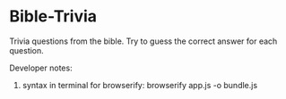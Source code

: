# Bible-Trivia

Trivia questions from the bible.
Try to guess the correct answer for each question.



Developer notes:
 1. syntax in terminal for browserify: browserify app.js -o bundle.js
